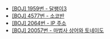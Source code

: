 - [[BOJ] 1959번 - 달팽이3](https://www.acmicpc.net/problem/1959)
- [[BOJ] 4577번 - 소코반](https://www.acmicpc.net/problem/4577)
- [[BOJ] 2064번 - IP 주소](https://www.acmicpc.net/problem/2064)
- [[BOJ] 20057번 - 마법사 상어와 토네이도](https://www.acmicpc.net/problem/20057)